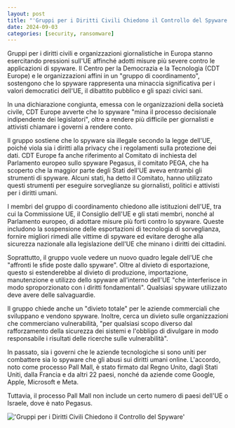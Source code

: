 ```yaml
---
layout: post
title: "'Gruppi per i Diritti Civili Chiedono il Controllo del Spyware'"
date: 2024-09-03
categories: [security, ransomware]
---
```


Gruppi per i diritti civili e organizzazioni giornalistiche in Europa stanno esercitando pressioni sull'UE affinché adotti misure più severe contro le applicazioni di spyware. Il Centro per la Democrazia e la Tecnologia (CDT Europe) e le organizzazioni affini in un "gruppo di coordinamento", sostengono che lo spyware rappresenta una minaccia significativa per i valori democratici dell'UE, il dibattito pubblico e gli spazi civici sani.

In una dichiarazione congiunta, emessa con le organizzazioni della società civile, CDT Europe avverte che lo spyware "mina il processo decisionale indipendente dei legislatori", oltre a rendere più difficile per giornalisti e attivisti chiamare i governi a rendere conto.

Il gruppo sostiene che lo spyware sia illegale secondo la legge dell'UE, poiché viola sia i diritti alla privacy che i regolamenti sulla protezione dei dati. CDT Europe fa anche riferimento al Comitato di inchiesta del Parlamento europeo sullo spyware Pegasus, il comitato PEGA, che ha scoperto che la maggior parte degli Stati dell'UE aveva entrambi gli strumenti di spyware. Alcuni stati, ha detto il Comitato, hanno utilizzato questi strumenti per eseguire sorveglianze su giornalisti, politici e attivisti per i diritti umani.

I membri del gruppo di coordinamento chiedono alle istituzioni dell'UE, tra cui la Commissione UE, il Consiglio dell'UE e gli stati membri, nonché al Parlamento europeo, di adottare misure più forti contro lo spyware. Queste includono la sospensione delle esportazioni di tecnologia di sorveglianza, fornire migliori rimedi alle vittime di spyware ed evitare deroghe alla sicurezza nazionale alla legislazione dell'UE che minano i diritti dei cittadini.

Soprattutto, il gruppo vuole vedere un nuovo quadro legale dell'UE che "affronti le sfide poste dallo spyware". Oltre al divieto di esportazione, questo si estenderebbe al divieto di produzione, importazione, manutenzione e utilizzo dello spyware all'interno dell'UE "che interferisce in modo sproporzionato con i diritti fondamentali". Qualsiasi spyware utilizzato deve avere delle salvaguardie.

Il gruppo chiede anche un "divieto totale" per le aziende commerciali che sviluppano e vendono spyware. Inoltre, cerca un divieto sulle organizzazioni che commerciano vulnerabilità, "per qualsiasi scopo diverso dal rafforzamento della sicurezza dei sistemi e l'obbligo di divulgare in modo responsabile i risultati delle ricerche sulle vulnerabilità".

In passato, sia i governi che le aziende tecnologiche si sono uniti per combattere sia lo spyware che gli abusi sui diritti umani online. L'accordo, noto come processo Pall Mall, è stato firmato dal Regno Unito, dagli Stati Uniti, dalla Francia e da altri 22 paesi, nonché da aziende come Google, Apple, Microsoft e Meta.

Tuttavia, il processo Pall Mall non include un certo numero di paesi dell'UE o Israele, dove è nato Pegasus.

!['Gruppi per i Diritti Civili Chiedono il Controllo del Spyware'](/PirateSec/assets/images/2024-09-03-civil-rights-groups-call-for-spyware-controls.png)
